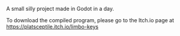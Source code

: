 A small silly project made in Godot in a day.

To download the compiled program, please go to the Itch.io page at
https://platsceptile.itch.io/limbo-keys
